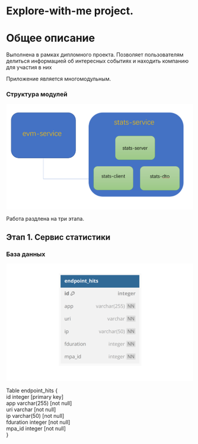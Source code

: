 # Explore-with-me project.
#  **Общее описание** #
Выполнена в рамках дипломного проекта.
Позволяет пользователям делиться информацией об интересных событиях и находить компанию для участия в них

Приложение является многомодульным.

### Структура модулей ###

![Architecture](/resources/arch.png)

Работа раздлена на три этапа.
<br/>
## Этап 1. Сервис статистики ##


### База данных ###

![Architecture](/resources/stats.png)

Table endpoint_hits {  <br/>
id integer [primary key] <br/>
app varchar(255) [not null] <br/>
uri varchar [not null] <br/>
ip varchar(50) [not null] <br/>
fduration integer [not null] <br/>
mpa_id integer [not null] <br/>
} <br/><br/>





